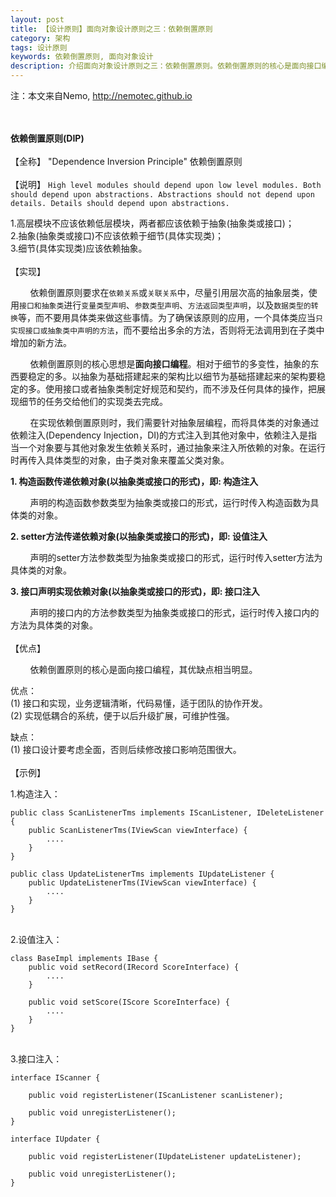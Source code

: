 ```yaml
---
layout: post
title: 【设计原则】面向对象设计原则之三：依赖倒置原则
category: 架构
tags: 设计原则
keywords: 依赖倒置原则, 面向对象设计
description: 介绍面向对象设计原则之三：依赖倒置原则。依赖倒置原则的核心是面向接口编程。
---
```

注：本文来自Nemo, http://nemotec.github.io  
&nbsp;  
&nbsp;  


**依赖倒置原则(DIP)**  
&nbsp;  
【全称】 "Dependence Inversion Principle" 依赖倒置原则  
&nbsp;  
【说明】 ``High level modules should depend upon low level modules. Both should depend upon abstractions. Abstractions should not depend upon details. Details should depend upon abstractions.``  

1.高层模块不应该依赖低层模块，两者都应该依赖于抽象(抽象类或接口)；  
2.抽象(抽象类或接口)不应该依赖于细节(具体实现类)；  
3.细节(具体实现类)应该依赖抽象。  
&nbsp;  
【实现】  

&nbsp;&nbsp;&nbsp;&nbsp;&nbsp;&nbsp;&nbsp;&nbsp;依赖倒置原则要求在``依赖关系``或``关联关系``中，尽量引用层次高的抽象层类，使用``接口和抽象类``进行``变量类型声明``、``参数类型声明``、``方法返回类型声明``，以及``数据类型的转换``等，而不要用具体类来做这些事情。为了确保该原则的应用，一个具体类应当``只实现接口或抽象类中声明的方法``，而不要给出多余的方法，否则将无法调用到在子类中增加的新方法。  

&nbsp;&nbsp;&nbsp;&nbsp;&nbsp;&nbsp;&nbsp;&nbsp;依赖倒置原则的核心思想是**面向接口编程**。相对于细节的多变性，抽象的东西要稳定的多。以抽象为基础搭建起来的架构比以细节为基础搭建起来的架构要稳定的多。使用接口或者抽象类制定好规范和契约，而不涉及任何具体的操作，把展现细节的任务交给他们的实现类去完成。  

&nbsp;&nbsp;&nbsp;&nbsp;&nbsp;&nbsp;&nbsp;&nbsp;在实现依赖倒置原则时，我们需要针对抽象层编程，而将具体类的对象通过依赖注入(Dependency Injection，DI)的方式注入到其他对象中，依赖注入是指当一个对象要与其他对象发生依赖关系时，通过抽象来注入所依赖的对象。在运行时再传入具体类型的对象，由子类对象来覆盖父类对象。  

**1. 构造函数传递依赖对象(以抽象类或接口的形式)，即: 构造注入**  

&nbsp;&nbsp;&nbsp;&nbsp;&nbsp;&nbsp;&nbsp;&nbsp;声明的构造函数参数类型为抽象类或接口的形式，运行时传入构造函数为具体类的对象。

**2. setter方法传递依赖对象(以抽象类或接口的形式)，即: 设值注入**  

&nbsp;&nbsp;&nbsp;&nbsp;&nbsp;&nbsp;&nbsp;&nbsp;声明的setter方法参数类型为抽象类或接口的形式，运行时传入setter方法为具体类的对象。  

**3. 接口声明实现依赖对象(以抽象类或接口的形式)，即: 接口注入**  

&nbsp;&nbsp;&nbsp;&nbsp;&nbsp;&nbsp;&nbsp;&nbsp;声明的接口内的方法参数类型为抽象类或接口的形式，运行时传入接口内的方法为具体类的对象。  
&nbsp;  
【优点】  

&nbsp;&nbsp;&nbsp;&nbsp;&nbsp;&nbsp;&nbsp;&nbsp;依赖倒置原则的核心是面向接口编程，其优缺点相当明显。  

优点：  
(1) 接口和实现，业务逻辑清晰，代码易懂，适于团队的协作开发。  
(2) 实现低耦合的系统，便于以后升级扩展，可维护性强。  

缺点：  
(1) 接口设计要考虑全面，否则后续修改接口影响范围很大。  
&nbsp;  
【示例】  

1.构造注入：  

```
public class ScanListenerTms implements IScanListener, IDeleteListener {
    public ScanListenerTms(IViewScan viewInterface) {
        ....
    }
}

public class UpdateListenerTms implements IUpdateListener {
    public UpdateListenerTms(IViewScan viewInterface) {
        ....
    }
}
```  

&nbsp;  
2.设值注入：  

```
class BaseImpl implements IBase {
    public void setRecord(IRecord ScoreInterface) {
        ....
    }
    
    public void setScore(IScore ScoreInterface) {
        ....
    }
}
```  

&nbsp;  
3.接口注入：  

```
interface IScanner {

    public void registerListener(IScanListener scanListener);

    public void unregisterListener();
}

interface IUpdater {

    public void registerListener(IUpdateListener updateListener);

    public void unregisterListener();
}
```  

&nbsp;  

